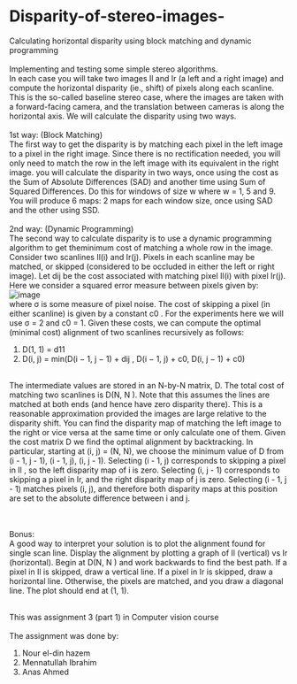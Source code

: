 # Disparity-of-stereo-images-
Calculating horizontal disparity using block matching and dynamic programming
<br><br>
Implementing and testing some simple stereo algorithms. <br>
In each case you will take two images Il and Ir (a left and a right image) and compute the horizontal disparity (ie., shift) of pixels along each scanline. This is the so-called baseline stereo case, where the images are taken with a forward-facing camera, and the translation between cameras is along the horizontal axis. We will calculate the disparity using two ways.
<br><br>
1st way: (Block Matching) <br>
The first way to get the disparity is by matching each pixel in the left image to a pixel in the right image. Since there is no rectification needed, you will only need to match the row in the left image with its equivalent in the right image. you will calculate the disparity in two ways,  once using the cost as the Sum of Absolute Differences (SAD) and another time using Sum of Squared Differences. Do this for windows of size w where w = 1, 5 and 9. You will produce 6 maps: 2 maps for each window size, once using SAD and the other using SSD. <br><br>
2nd way: (Dynamic Programming) <br>
The second way to calculate disparity is to use a dynamic programming algorithm to get theminimum cost of matching a whole row in the image. Consider two scanlines Il(i) and Ir(j). Pixels in each scanline may be matched, or skipped (considered to be occluded in either the left or right image). Let dij be the cost associated with matching pixel Il(i) with pixel Ir(j).  Here we consider a squared error measure between pixels given by: <br>
  ![image](https://user-images.githubusercontent.com/89601737/207893132-29d50ea2-e0fe-48e4-9344-5e3281d0c3e0.png)
<br>
where σ is some measure of pixel noise. The cost of skipping a pixel (in either scanline)
is given by a constant c0 . For the experiments here we will use σ = 2 and c0 = 1. Given
these costs, we can compute the optimal (minimal cost) alignment of two scanlines recursively
as follows:
1. D(1, 1) = d11
2. D(i, j) = min(D(i − 1, j − 1) + dij , D(i − 1, j) + c0, D(i, j − 1) + c0)
<br>
The intermediate values are stored in an N-by-N matrix, D. The total cost of matching two scanlines is D(N, N ). Note that this assumes the lines are matched at both ends (and hence have zero disparity there). This is a reasonable approximation provided the images are large relative to the disparity shift. You can find the disparity map of matching the left image to the right or vice versa at the same time or only calculate one of them. Given the cost matrix D we find the optimal alignment by backtracking. In particular, starting at (i, j) = (N, N), we choose the minimum value of D from (i - 1, j - 1), (i - 1, j), (i, j - 1). Selecting (i - 1, j) corresponds to skipping a pixel in Il , so the left disparity map of i is zero. Selecting (i, j - 1) corresponds to skipping a pixel in Ir, and the right disparity map of j is zero. Selecting (i - 1, j - 1) matches pixels (i, j), and therefore both disparity maps at this position are set to the absolute difference between i and j.

<br><br>
Bonus: <br>
A good way to interpret your solution is to plot the alignment found for single scan line. Display the alignment by plotting a graph of Il (vertical) vs Ir (horizontal). Begin at D(N, N ) and  work backwards to find the best path. If a pixel in Il is skipped, draw a vertical line. If a pixel in Ir is skipped, draw a horizontal line. Otherwise, the pixels are matched, and you draw a diagonal line. The plot should end at (1, 1).<br><br>

This was assignment 3 (part 1) in Computer vision course</br></br>
The assignment was done by:

1) Nour el-din hazem
2) Mennatullah Ibrahim
3) Anas Ahmed
